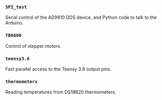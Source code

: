 ### `SPI_test`

Serial control of the AD9910 DDS device, and Python code to talk to the Arduino.

### `TB6600`

Control of stepper motors.

### `teensy3.6`

Fast parallel access to the Teensy 3.6 output pins.

### `thermometers`

Reading temperatures from DS18B20 thermometers.
